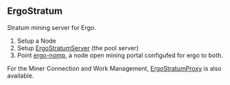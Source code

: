 ## ErgoStratum

Stratum mining server for Ergo.

1. Setup a Node
2. Setup [ErgoStratumServer](https://github.com/mhssamadani/ErgoStratumServer) (the pool server)
3. Point [ergo-nomp](https://github.com/btclinux/ergo-nomp), a node open mining portal configufed for ergo to both. 

For the  Miner Connection and Work Management, [ErgoStratumProxy](https://github.com/mhssamadani/ErgoStratumProxy) is also available.


